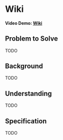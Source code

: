 # Wiki

#### Video Demo: [Wiki](https://youtu.be/k8kBOH-9AWA)

## Problem to Solve

TODO

## Background

TODO

## Understanding

TODO

## Specification

TODO
